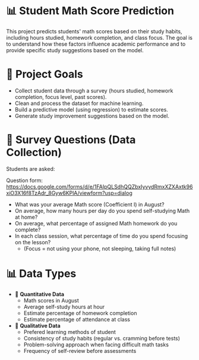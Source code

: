 # 📊 Student Math Score Prediction

This project predicts students' math scores based on their study habits, including hours studied, homework completion, and class focus.
The goal is to understand how these factors influence academic performance and to provide specific study suggestions based on the model.

# 🚀 Project Goals

- Collect student data through a survey (hours studied, homework completion, focus level, past scores).
- Clean and process the dataset for machine learning.
- Build a predictive model (using regression) to estimate scores.
- Generate study improvement suggestions based on the model.

# 📝 Survey Questions (Data Collection)
Students are asked:

Question form: https://docs.google.com/forms/d/e/1FAIpQLSdhQQZbxIyvydRmxXZXAxtk96xiO3X16f8TzAdr_8Gyw6KPlA/viewform?usp=dialog

- What was your average Math score (Coefficient I) in August?
- On average, how many hours per day do you spend self-studying Math at home?
- On average, what percentage of assigned Math homework do you complete?
- In each class session, what percentage of time do you spend focusing on the lesson?
  + (Focus = not using your phone, not sleeping, taking full notes)
 
# 📊 Data Types

- 🔢 **Quantitative Data**
  + Math scores in August
  + Average self-study hours at hour
  + Estimate percentage of homework completion
  + Estimate percentage of attendance at class
- 📝 **Qualitative Data**
  + Prefered learning methods of student
  + Consistency of study habits (regular vs. cramming before tests)
  + Problem-solving approach when facing difficult math tasks
  + Frequency of self-review before assessments
